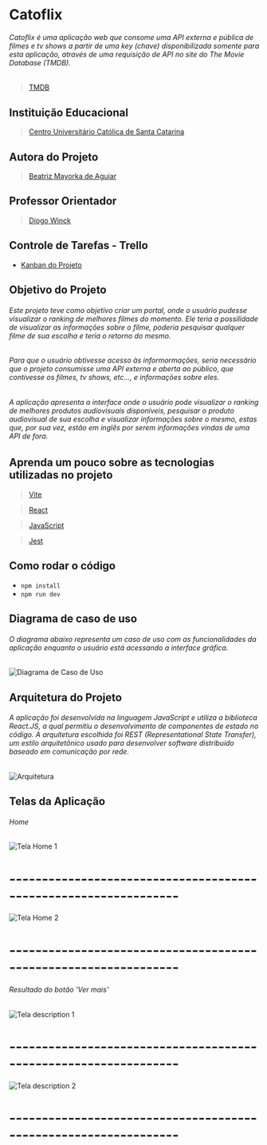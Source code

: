 # Catoflix

###### Catoflix é uma aplicação web que consome uma API externa e pública de filmes e tv shows a partir de uma key (chave) disponibilizada somente para esta aplicação, através de uma requisição de API no site do The Movie Database (TMDB).

> [TMDB](https://www.themoviedb.org/)

## Instituição Educacional

> [Centro Universitário Católica de Santa Catarina](https://www.catolicasc.org.br/)

## Autora do Projeto

> [Beatriz Mayorka de Aguiar](https://r.search.yahoo.com/_ylt=AwrFFBHUbpNjd.kKuDfz6Qt.;_ylu=Y29sbwNiZjEEcG9zAzEEdnRpZAMEc2VjA3Ny/RV=2/RE=1670635349/RO=10/RU=https%3a%2f%2fbr.linkedin.com%2fin%2fbeatriz-mayorka-de-aguiar-a40951198/RK=2/RS=HrNrLjPq9NAs0X_mJL3nVV95YUw-)

## Professor Orientador

> [Diogo Winck](https://github.com/dvwinck)

## Controle de Tarefas - Trello

* [Kanban do Projeto](https://trello.com/b/OHCqcUeJ/portif%C3%B3lio-de-projeto)

## Objetivo do Projeto

###### Este projeto teve como objetivo criar um portal, onde o usuário pudesse visualizar o ranking de melhores filmes do momento. Ele teria a possilidade de visualizar as informações sobre o filme, poderia pesquisar qualquer filme de sua escolha e teria o retorno do mesmo. 

###### Para que o usuário obtivesse acesso às informormações, seria necessário que o projeto consumisse uma API externa e aberta ao público, que contivesse os filmes, tv shows, etc..., e informações sobre eles.

###### A aplicação apresenta a interface onde o usuário pode visualizar o ranking de melhores produtos audiovisuais disponíveis, pesquisar o produto audiovisual de sua escolha e visualizar informações sobre o mesmo, estas que, por sua vez, estão em inglês por serem informações vindas de uma API de fora.  

## Aprenda um pouco sobre as tecnologias utilizadas no projeto

 > [Vite](https://vitejs.dev/)
 
 > [React](https://pt-br.reactjs.org/)
 
 > [JavaScript](https://www.javascript.com/)
 
 > [Jest](https://jestjs.io/pt-BR/)
 
 
 ## Como rodar o código
 
 - `npm install`
 - `npm run dev`

## Diagrama de caso de uso

###### O diagrama abaixo representa um caso de uso com as funcionalidades da aplicação enquanto o usuário está acessando a interface gráfica.

![Diagrama de Caso de Uso](https://github.com/beatrizmayorka/catoflix/blob/main/catoflix/img/caso_de_uso.png.png)

## Arquitetura do Projeto

###### A aplicação foi desenvolvida na linguagem JavaScript e utiliza a biblioteca React.JS, a qual permitiu o desenvolvimento de componentes de estado no código. A arquitetura escolhida foi REST (Representational State Transfer), um estilo arquitetônico usado para desenvolver software distribuído baseado em comunicação por rede.

![Arquitetura](catoflix/img/arquitetura.png)

## Telas da Aplicação

###### Home

![Tela Home 1](catoflix/img/catoflix_home_1.png)

# ----------------------------------------------------------------

![Tela Home 2](catoflix/img/catoflix_home_2.png)

# ----------------------------------------------------------------

###### Resultado do botão 'Ver mais'

![Tela description 1](catoflix/img/catoflix_search_1.png)

# ----------------------------------------------------------------

![Tela description 2](catoflix/img/catoflix_search_2.png)

# ----------------------------------------------------------------
